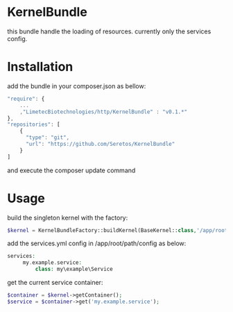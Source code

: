 KernelBundle
============
this bundle handle the loading of resources. currently only the services config.

Installation
============
add the bundle in your composer.json as bellow:
```js
"require": {
    ...
    ,"LimetecBiotechnologies/http/KernelBundle" : "v0.1.*"
},
"repositories": [
    {
      "type": "git",
      "url": "https://github.com/Seretos/KernelBundle"
    }
]
```
and execute the composer update command

Usage
=====
build the singleton kernel with the factory:
```php
$kernel = KernelBundleFactory::buildKernel(BaseKernel::class,'/app/root/path/',$debug);
```

add the services.yml config in /app/root/path/config as below:
```php
services:
     my.example.service:
         class: my\example\Service
```

get the current service container:
```php
$container = $kernel->getContainer();
$service = $container->get('my.example.service');
```